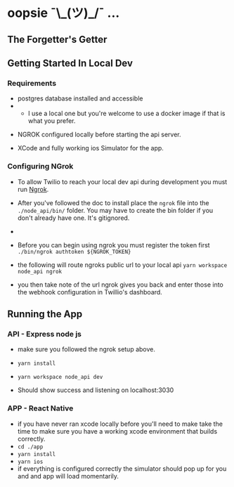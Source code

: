 # oopsie ¯\\\_(ツ)\_/¯ ...

## The Forgetter's Getter

<!-- Use doctoc -->
<!-- This is the first impression of your code, so this file should be prestine -->
<!-- When I saved this file originally, it automatically added whitespace. Make sure your config is set up correctly for this -->

## Getting Started In Local Dev

### Requirements

<!-- For these requirements, add links and clearer steps -->

- postgres database installed and accessible
- - I use a local one but you're welcome to use a docker image if that is what you prefer.

<!-- ngrok is all lowercase -->

- NGROK configured locally before starting the api server.

- XCode and fully working ios Simulator for the app.

### Configuring NGrok

- To allow Twilio to reach your local dev api during development you must run [Ngrok](https://dashboard.ngrok.com/get-started/setup).

<!-- I don't think you have to do if installed correctly. `ngrok` will be a global command -->

- After you've followed the doc to install place the `ngrok` file into the `./node_api/bin/` folder. You may have to create the bin folder if you don't already have one. It's gitignored.
-
- Before you can begin using ngrok you must register the token first
  `./bin/ngrok authtoken ${NGROK_TOKEN}`

- the following will route ngroks public url to your local api
  `yarn workspace node_api ngrok`

- you then take note of the url ngrok gives you back and enter those into the webhook configuration in Twillio's dashboard.

## Running the App

### API - Express node js

- make sure you followed the ngrok setup above.

- `yarn install`

<!-- Isn't the workspace just `api`? -->

- `yarn workspace node_api dev`

- Should show success and listening on localhost:3030

### APP - React Native

- if you have never ran xcode locally before you'll need to make take the time to make sure you have a working xcode environment that builds correctly.
- `cd ./app`
- `yarn install`
- `yarn ios`
- if everything is configured correctly the simulator should pop up for you and and app will load momentarily.

<!-- Feedback for package.json -->
<!-- Put the shared packages and commands into `./package.json` -->
<!-- rimraf doesn't look to be used anywhere -->
<!-- Alphabetical order would help. This does not apply to `pre:` and `post:` calls -->
